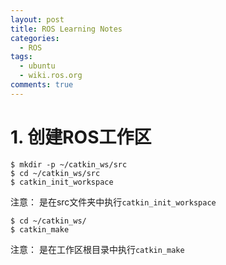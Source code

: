 ```yaml
---
layout: post
title: ROS Learning Notes
categories: 
  - ROS
tags:
  - ubuntu
  - wiki.ros.org
comments: true
---
```

# 1. 创建ROS工作区 #

    $ mkdir -p ~/catkin_ws/src
    $ cd ~/catkin_ws/src
    $ catkin_init_workspace

注意： 是在src文件夹中执行`catkin_init_workspace`

    $ cd ~/catkin_ws/
    $ catkin_make

注意： 是在工作区根目录中执行`catkin_make`

